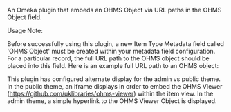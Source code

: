 An Omeka plugin that embeds an OHMS Object via URL paths in the OHMS Object field.

Usage Note:

Before successfully using this plugin, a new Item Type Metadata field called 'OHMS Object' must be created within your metadata field configuration.  For a particular record, the full URL path to the OHMS object should be placed into this field.  Here is an example full URL path to an OHMS object:

This plugin has configured alternate display for the admin vs public theme.  In the public theme, an iframe displays in order to embed the OHMS Viewer (https://github.com/uklibraries/ohms-viewer) within the item view.  In the admin theme, a simple hyperlink to the OHMS Viewer Object is displayed.
